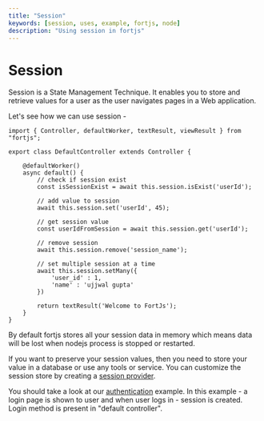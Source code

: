 ```yaml
---
title: "Session"
keywords: [session, uses, example, fortjs, node]
description: "Using session in fortjs"
---
```

# Session

Session is a State Management Technique. It enables you to store and retrieve values for a user as the user navigates pages in a Web application.


Let's see how we can use session - 

```
import { Controller, defaultWorker, textResult, viewResult } from "fortjs";

export class DefaultController extends Controller {

    @defaultWorker()
    async default() {
        // check if session exist
        const isSessionExist = await this.session.isExist('userId');

        // add value to session
        await this.session.set('userId', 45);

        // get session value
        const userIdFromSession = await this.session.get('userId');

        // remove session
        await this.session.remove('session_name');

        // set multiple session at a time
        await this.session.setMany({
            'user_id' : 1,
            'name' : 'ujjwal gupta'
        })

        return textResult('Welcome to FortJs');
    }
}
```

By default fortjs stores all your session data in memory which means data will be lost when nodejs process is stopped or restarted. 

If you want to preserve your session values, then you need to store your value in a database or use any tools or service. You can customize the session store by creating a [session provider](/docs/advanced/session-provider.md).


You should take a look at our [authentication](https://github.com/ujjwalguptaofficial/fortjs-examples/tree/master/authentication) example. In this example - a login page is shown to user and when user logs in - session is created. Login method is present in "default controller".

